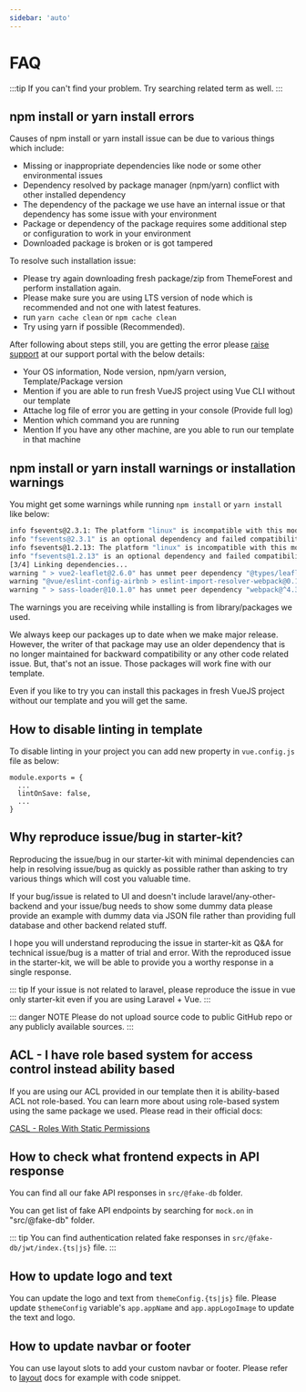 ```yaml
---
sidebar: 'auto'
---
```


# FAQ

:::tip
If you can't find your problem. Try searching related term as well.
:::

## npm install or yarn install errors

Causes of npm install or yarn install issue can be due to various things which include:

- Missing or inappropriate dependencies like node or some other environmental issues
- Dependency resolved by package manager (npm/yarn) conflict with other installed dependency
- The dependency of the package we use have an internal issue or that dependency has some issue with your environment
- Package or dependency of the package requires some additional step or configuration to work in your environment
- Downloaded package is broken or is got tampered

To resolve such installation issue:

- Please try again downloading fresh package/zip from ThemeForest and perform installation again.
- Please make sure you are using LTS version of node which is recommended and not one with latest features.
- run `yarn cache clean` or `npm cache clean`
- Try using yarn if possible (Recommended).

After following about steps still, you are getting the error please [raise support](/beginner-guide/getting-support.md) at our support portal with the below details:

- Your OS information, Node version, npm/yarn version, Template/Package version
- Mention if you are able to run fresh VueJS project using Vue CLI without our template
- Attache log file of error you are getting in your console (Provide full log)
- Mention which command you are running
- Mention If you have any other machine, are you able to run our template in that machine

## npm install or yarn install warnings or installation warnings

You might get some warnings while running `npm install` or `yarn install` like below:

```bash
info fsevents@2.3.1: The platform "linux" is incompatible with this module.
info "fsevents@2.3.1" is an optional dependency and failed compatibility check. Excluding it from installation.
info fsevents@1.2.13: The platform "linux" is incompatible with this module.
info "fsevents@1.2.13" is an optional dependency and failed compatibility check. Excluding it from installation.
[3/4] Linking dependencies...
warning " > vue2-leaflet@2.6.0" has unmet peer dependency "@types/leaflet@^1.5.7".
warning "@vue/eslint-config-airbnb > eslint-import-resolver-webpack@0.13.0" has unmet peer dependency "webpack@>=1.11.0".
warning " > sass-loader@10.1.0" has unmet peer dependency "webpack@^4.36.0 || ^5.0.0".
```

The warnings you are receiving while installing is from library/packages we used.

We always keep our packages up to date when we make major release. However, the writer of that package may use an older dependency that is no longer maintained for backward compatibility or any other code related issue. But, that's not an issue. Those packages will work fine with our template.

Even if you like to try you can install this packages in fresh VueJS project without our template and you will get the same.

## How to disable linting in template

To disable linting in your project you can add new property in `vue.config.js` file as below:

```js{3}
module.exports = {
  ...
  lintOnSave: false,
  ...
}
```

## Why reproduce issue/bug in starter-kit?

Reproducing the issue/bug in our starter-kit with minimal dependencies can help in resolving issue/bug as quickly as possible rather than asking to try various things which will cost you valuable time.

If your bug/issue is related to UI and doesn't include laravel/any-other-backend and your issue/bug needs to show some dummy data please provide an example with dummy data via JSON file rather than providing full database and other backend related stuff.

I hope you will understand reproducing the issue in starter-kit as Q&A for technical issue/bug is a matter of trial and error. With the reproduced issue in the starter-kit, we will be able to provide you a worthy response in a single response.

::: tip
If your issue is not related to laravel, please reproduce the issue in vue only starter-kit even if you are using Laravel + Vue.
:::

::: danger NOTE
Please do not upload source code to public GitHub repo or any publicly available sources.
:::

## ACL - I have role based system for access control instead ability based

If you are using our ACL provided in our template then it is ability-based ACL not role-based. You can learn more about using role-based system using the same package we used. Please read in their official docs:

[CASL - Roles With Static Permissions](https://casl.js.org/v5/en/cookbook/roles-with-static-permissions)

## How to check what frontend expects in API response

You can find all our fake API responses in `src/@fake-db` folder.

You can get list of fake API endpoints by searching for `mock.on` in "src/@fake-db" folder.

::: tip
You can find authentication related fake responses in `src/@fake-db/jwt/index.{ts|js}` file.
:::

## How to update logo and text

You can update the logo and text from `themeConfig.{ts|js}` file. Please update `$themeConfig` variable's `app.appName` and `app.appLogoImage` to update the text and logo.

## How to update navbar or footer

You can use layout slots to add your custom navbar or footer. Please refer to [layout](/beginner-guide/layouts.md) docs for example with code snippet.

